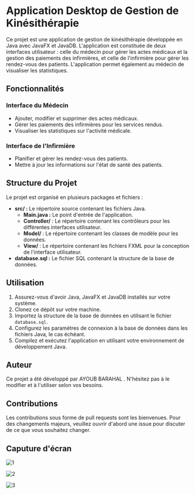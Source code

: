 # Application Desktop de Gestion de Kinésithérapie

Ce projet est une application de gestion de kinésithérapie développée en Java avec JavaFX et JavaDB. L'application est constituée de deux interfaces utilisateur : celle du médecin pour gérer les actes médicaux et la gestion des paiements des infirmières, et celle de l'infirmière pour gérer les rendez-vous des patients. L'application permet également au médecin de visualiser les statistiques.

## Fonctionnalités

### Interface du Médecin
- Ajouter, modifier et supprimer des actes médicaux.
- Gérer les paiements des infirmières pour les services rendus.
- Visualiser les statistiques sur l'activité médicale.

### Interface de l'Infirmière
- Planifier et gérer les rendez-vous des patients.
- Mettre à jour les informations sur l'état de santé des patients.

## Structure du Projet

Le projet est organisé en plusieurs packages et fichiers :
- **src/ :** Le répertoire source contenant les fichiers Java.
  - **Main.java :** Le point d'entrée de l'application.
  - **Controller/** : Le répertoire contenant les contrôleurs pour les différentes interfaces utilisateur.
  - **Model/** : Le répertoire contenant les classes de modèle pour les données.
  - **View/** : Le répertoire contenant les fichiers FXML pour la conception de l'interface utilisateur.
- **database.sql :** Le fichier SQL contenant la structure de la base de données.

## Utilisation

1. Assurez-vous d'avoir Java, JavaFX et JavaDB installés sur votre système.
2. Clonez ce dépôt sur votre machine.
3. Importez la structure de la base de données en utilisant le fichier `database.sql`.
4. Configurez les paramètres de connexion à la base de données dans les fichiers Java, le cas échéant.
5. Compilez et exécutez l'application en utilisant votre environnement de développement Java.

## Auteur

Ce projet a été développé par AYOUB BARAHAL . N'hésitez pas à le modifier et à l'utiliser selon vos besoins.

## Contributions

Les contributions sous forme de pull requests sont les bienvenues. Pour des changements majeurs, veuillez ouvrir d'abord une issue pour discuter de ce que vous souhaitez changer.

## Caputure d'écran 
![1](https://github.com/ayoubBarahal/application-de_gestion_de_kinesitherapie/assets/157633404/fde9d2c5-93b3-452f-a477-00baf30885fc)

![2](https://github.com/ayoubBarahal/application-de_gestion_de_kinesitherapie/assets/157633404/6572e3f3-b87e-4616-aaea-269a1bbce23b)

![3](https://github.com/ayoubBarahal/application-de_gestion_de_kinesitherapie/assets/157633404/74a81b17-f97d-49b0-92bc-ffd57b856f03)
